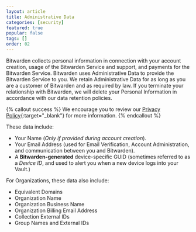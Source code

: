 ```yaml
---
layout: article
title: Administrative Data
categories: [security]
featured: true
popular: false
tags: []
order: 02
---
```


Bitwarden collects personal information in connection with your account creation, usage of the Bitwarden Service and support, and payments for the Bitwarden Service. Bitwarden uses Administrative Data to provide the Bitwarden Service to you. We retain Administrative Data for as long as you are a customer of Bitwarden and as required by law. If you terminate your relationship with Bitwarden, we will delete your Personal Information in accordance with our data retention policies.

{% callout success %}
We encourage you to review our [Privacy Policy](https://bitwarden.com/privacy){:target="\_blank"} for more information.
{% endcallout %}

These data include:

- Your Name (*Only if provided during account creation*).
- Your Email Address (used for Email Verification, Account Administration, and communication between you and Bitwarden).
- A **Bitwarden-generated** device-specific GUID (sometimes referred to as a *Device ID*, and used to alert you when a new device logs into your Vault.)

For Organizations, these data also include:

- Equivalent Domains
- Organization Name
- Organization Business Name
- Organization Billing Email Address
- Collection External IDs
- Group Names and External IDs
